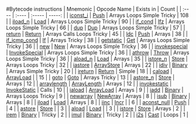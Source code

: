 #Bytecode instructions
| Mnemonic | Opcode Name |  Exists in |  Count |
| :---- | :---- | :----- | -----: |
 | [iconst_i](https://docs.oracle.com/javase/specs/jvms/se23/html/jvms-6.html#jvms-6.5.iconst_i) | [Push](jpamb/jvm/opcode.py?plain=1#L116) |  Arrays Loops Simple Tricky | 108 |
 | [iload_n](https://docs.oracle.com/javase/specs/jvms/se23/html/jvms-6.html#jvms-6.5.iload_n) | [Load](jpamb/jvm/opcode.py?plain=1#L651) |  Arrays Loops Simple Tricky | 90 |
 | [if_cond](https://docs.oracle.com/javase/specs/jvms/se23/html/jvms-6.html#jvms-6.5.if_cond) | [Ifz](jpamb/jvm/opcode.py?plain=1#L816) |  Arrays Loops Simple Tricky | 66 |
 | [dup](https://docs.oracle.com/javase/specs/jvms/se23/html/jvms-6.html#jvms-6.5.dup) | [Dup](jpamb/jvm/opcode.py?plain=1#L219) |  Arrays Loops Simple Tricky | 57 |
 | [return](https://docs.oracle.com/javase/specs/jvms/se23/html/jvms-6.html#jvms-6.5.return) | [Return](jpamb/jvm/opcode.py?plain=1#L1042) |  Arrays Calls Loops Tricky | 45 |
 | [ldc](https://docs.oracle.com/javase/specs/jvms/se23/html/jvms-6.html#jvms-6.5.ldc) | [Push](jpamb/jvm/opcode.py?plain=1#L116) |  Arrays | 38 |
 | [if_icmp_cond](https://docs.oracle.com/javase/specs/jvms/se23/html/jvms-6.html#jvms-6.5.if_icmp_cond) | [If](jpamb/jvm/opcode.py?plain=1#L690) |  Arrays Tricky | 38 |
 | [getstatic](https://docs.oracle.com/javase/specs/jvms/se23/html/jvms-6.html#jvms-6.5.getstatic) | [Get](jpamb/jvm/opcode.py?plain=1#L755) |  Arrays Loops Simple Tricky | 36 |
 | [new](https://docs.oracle.com/javase/specs/jvms/se23/html/jvms-6.html#jvms-6.5.new) | [New](jpamb/jvm/opcode.py?plain=1#L884) |  Arrays Loops Simple Tricky | 36 |
 | [invokespecial](https://docs.oracle.com/javase/specs/jvms/se23/html/jvms-6.html#jvms-6.5.invokespecial) | [InvokeSpecial](jpamb/jvm/opcode.py?plain=1#L496) |  Arrays Loops Simple Tricky | 36 |
 | [athrow](https://docs.oracle.com/javase/specs/jvms/se23/html/jvms-6.html#jvms-6.5.athrow) | [Throw](jpamb/jvm/opcode.py?plain=1#L923) |  Arrays Loops Simple Tricky | 36 |
 | [aload_n](https://docs.oracle.com/javase/specs/jvms/se23/html/jvms-6.html#jvms-6.5.aload_n) | [Load](jpamb/jvm/opcode.py?plain=1#L651) |  Arrays | 35 |
 | [istore_n](https://docs.oracle.com/javase/specs/jvms/se23/html/jvms-6.html#jvms-6.5.istore_n) | [Store](jpamb/jvm/opcode.py?plain=1#L546) |  Arrays Loops Tricky | 32 |
 | [iastore](https://docs.oracle.com/javase/specs/jvms/se23/html/jvms-6.html#jvms-6.5.iastore) | [ArrayStore](jpamb/jvm/opcode.py?plain=1#L254) |  Arrays | 22 |
 | [idiv](https://docs.oracle.com/javase/specs/jvms/se23/html/jvms-6.html#jvms-6.5.idiv) | [Binary](jpamb/jvm/opcode.py?plain=1#L614) |  Arrays Simple Tricky | 20 |
 | [ireturn](https://docs.oracle.com/javase/specs/jvms/se23/html/jvms-6.html#jvms-6.5.ireturn) | [Return](jpamb/jvm/opcode.py?plain=1#L1042) |  Simple | 18 |
 | [caload](https://docs.oracle.com/javase/specs/jvms/se23/html/jvms-6.html#jvms-6.5.caload) | [ArrayLoad](jpamb/jvm/opcode.py?plain=1#L320) |  | 15 |
 | [goto](https://docs.oracle.com/javase/specs/jvms/se23/html/jvms-6.html#jvms-6.5.goto) | [Goto](jpamb/jvm/opcode.py?plain=1#L1002) |  Arrays Tricky | 13 |
 | [astore_n](https://docs.oracle.com/javase/specs/jvms/se23/html/jvms-6.html#jvms-6.5.astore_n) | [Store](jpamb/jvm/opcode.py?plain=1#L546) |  Arrays | 12 |
 | [arraylength](https://docs.oracle.com/javase/specs/jvms/se23/html/jvms-6.html#jvms-6.5.arraylength) | [ArrayLength](jpamb/jvm/opcode.py?plain=1#L354) |  Arrays | 12 |
 | [invokestatic](https://docs.oracle.com/javase/specs/jvms/se23/html/jvms-6.html#jvms-6.5.invokestatic) | [InvokeStatic](jpamb/jvm/opcode.py?plain=1#L423) |  Calls | 10 |
 | [iaload](https://docs.oracle.com/javase/specs/jvms/se23/html/jvms-6.html#jvms-6.5.iaload) | [ArrayLoad](jpamb/jvm/opcode.py?plain=1#L320) |  Arrays | 9 |
 | [iadd](https://docs.oracle.com/javase/specs/jvms/se23/html/jvms-6.html#jvms-6.5.iadd) | [Binary](jpamb/jvm/opcode.py?plain=1#L614) |  Arrays Loops Tricky | 9 |
 | [newarray](https://docs.oracle.com/javase/specs/jvms/se23/html/jvms-6.html#jvms-6.5.newarray) | [NewArray](jpamb/jvm/opcode.py?plain=1#L180) |  Arrays | 8 |
 | [isub](https://docs.oracle.com/javase/specs/jvms/se23/html/jvms-6.html#jvms-6.5.isub) | [Binary](jpamb/jvm/opcode.py?plain=1#L614) |  Arrays | 8 |
 | [iload](https://docs.oracle.com/javase/specs/jvms/se23/html/jvms-6.html#jvms-6.5.iload) | [Load](jpamb/jvm/opcode.py?plain=1#L651) |  Arrays | 8 |
 | [iinc](https://docs.oracle.com/javase/specs/jvms/se23/html/jvms-6.html#jvms-6.5.iinc) | [Incr](jpamb/jvm/opcode.py?plain=1#L960) |  | 6 |
 | [aconst_null](https://docs.oracle.com/javase/specs/jvms/se23/html/jvms-6.html#jvms-6.5.aconst_null) | [Push](jpamb/jvm/opcode.py?plain=1#L116) |  | 4 |
 | [astore](https://docs.oracle.com/javase/specs/jvms/se23/html/jvms-6.html#jvms-6.5.astore) | [Store](jpamb/jvm/opcode.py?plain=1#L546) |  | 3 |
 | [aload](https://docs.oracle.com/javase/specs/jvms/se23/html/jvms-6.html#jvms-6.5.aload) | [Load](jpamb/jvm/opcode.py?plain=1#L651) |  | 3 |
 | [istore](https://docs.oracle.com/javase/specs/jvms/se23/html/jvms-6.html#jvms-6.5.istore) | [Store](jpamb/jvm/opcode.py?plain=1#L546) |  Arrays | 2 |
 | [irem](https://docs.oracle.com/javase/specs/jvms/se23/html/jvms-6.html#jvms-6.5.irem) | [Binary](jpamb/jvm/opcode.py?plain=1#L614) |  Tricky | 2 |
 | [imul](https://docs.oracle.com/javase/specs/jvms/se23/html/jvms-6.html#jvms-6.5.imul) | [Binary](jpamb/jvm/opcode.py?plain=1#L614) |  Tricky | 2 |
 | [i2s](https://docs.oracle.com/javase/specs/jvms/se23/html/jvms-6.html#jvms-6.5.i2s) | [Cast](jpamb/jvm/opcode.py?plain=1#L286) |  Loops | 1 |
